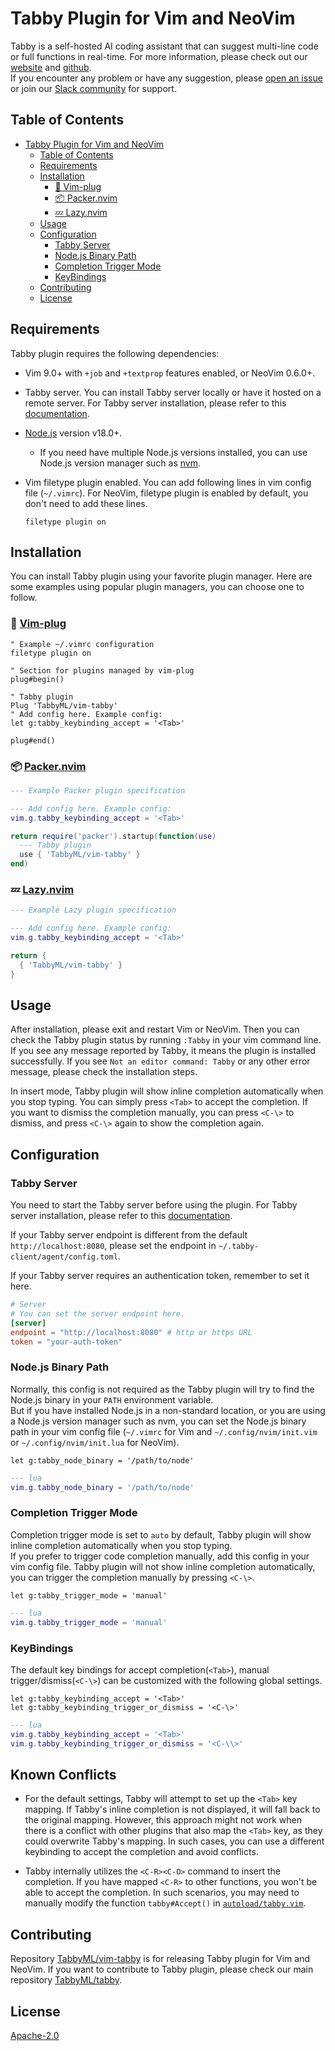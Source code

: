 # Tabby Plugin for Vim and NeoVim

Tabby is a self-hosted AI coding assistant that can suggest multi-line code or full functions in real-time. For more information, please check out our [website](https://tabbyml.com/) and [github](https://github.com/TabbyML/tabby).  
If you encounter any problem or have any suggestion, please [open an issue](https://github.com/TabbyML/tabby/issues/new) or join our [Slack community](https://links.tabbyml.com/join-slack) for support.

## Table of Contents

- [Tabby Plugin for Vim and NeoVim](#tabby-plugin-for-vim-and-neovim)
  - [Table of Contents](#table-of-contents)
  - [Requirements](#requirements)
  - [Installation](#installation)
    - [🔌 Vim-plug](#-vim-plug)
    - [📦 Packer.nvim](#-packernvim)
    - [💤 Lazy.nvim](#-lazynvim)
  - [Usage](#usage)
  - [Configuration](#configuration)
    - [Tabby Server](#tabby-server)
    - [Node.js Binary Path](#nodejs-binary-path)
    - [Completion Trigger Mode](#completion-trigger-mode)
    - [KeyBindings](#keybindings)
  - [Contributing](#contributing)
  - [License](#license)

## Requirements

Tabby plugin requires the following dependencies:

- Vim 9.0+ with `+job` and `+textprop` features enabled, or NeoVim 0.6.0+.
- Tabby server. You can install Tabby server locally or have it hosted on a remote server. For Tabby server installation, please refer to this [documentation](https://tabby.tabbyml.com/docs/installation/).
- [Node.js](https://nodejs.org/en/download/) version v18.0+.
  - If you need have multiple Node.js versions installed, you can use Node.js version manager such as [nvm](https://github.com/nvm-sh/nvm).
- Vim filetype plugin enabled. You can add following lines in vim config file (`~/.vimrc`). For NeoVim, filetype plugin is enabled by default, you don't need to add these lines.

  ```vim
  filetype plugin on
  ```

## Installation

You can install Tabby plugin using your favorite plugin manager. Here are some examples using popular plugin managers, you can choose one to follow.

### 🔌 [Vim-plug](https://github.com/junegunn/vim-plug)

```vim
" Example ~/.vimrc configuration
filetype plugin on

" Section for plugins managed by vim-plug
plug#begin()

" Tabby plugin
Plug 'TabbyML/vim-tabby'
" Add config here. Example config:
let g:tabby_keybinding_accept = '<Tab>'

plug#end()
```

### 📦 [Packer.nvim](https://github.com/wbthomason/packer.nvim)

```lua
--- Example Packer plugin specification

--- Add config here. Example config:
vim.g.tabby_keybinding_accept = '<Tab>'

return require('packer').startup(function(use)
  --- Tabby plugin
  use { 'TabbyML/vim-tabby' }
end)
```

### 💤 [Lazy.nvim](https://github.com/folke/lazy.nvim)

```lua
--- Example Lazy plugin specification

--- Add config here. Example config:
vim.g.tabby_keybinding_accept = '<Tab>'

return {
  { 'TabbyML/vim-tabby' }
}
```

## Usage

After installation, please exit and restart Vim or NeoVim. Then you can check the Tabby plugin status by running `:Tabby` in your vim command line. If you see any message reported by Tabby, it means the plugin is installed successfully. If you see `Not an editor command: Tabby` or any other error message, please check the installation steps.

In insert mode, Tabby plugin will show inline completion automatically when you stop typing. You can simply press `<Tab>` to accept the completion. If you want to dismiss the completion manually, you can press `<C-\>` to dismiss, and press `<C-\>` again to show the completion again.

## Configuration

### Tabby Server

You need to start the Tabby server before using the plugin. For Tabby server installation, please refer to this [documentation](https://tabby.tabbyml.com/docs/installation/).

If your Tabby server endpoint is different from the default `http://localhost:8080`, please set the endpoint in `~/.tabby-client/agent/config.toml`.

If your Tabby server requires an authentication token, remember to set it here.

```toml
# Server
# You can set the server endpoint here.
[server]
endpoint = "http://localhost:8080" # http or https URL
token = "your-auth-token"
```

### Node.js Binary Path

Normally, this config is not required as the Tabby plugin will try to find the Node.js binary in your `PATH` environment variable.  
But if you have installed Node.js in a non-standard location, or you are using a Node.js version manager such as nvm, you can set the Node.js binary path in your vim config file (`~/.vimrc` for Vim and `~/.config/nvim/init.vim` or `~/.config/nvim/init.lua` for NeoVim).

```vim
let g:tabby_node_binary = '/path/to/node'
```

```lua
--- lua
vim.g.tabby_node_binary = '/path/to/node'
```

### Completion Trigger Mode

Completion trigger mode is set to `auto` by default, Tabby plugin will show inline completion automatically when you stop typing.  
If you prefer to trigger code completion manually, add this config in your vim config file. Tabby plugin will not show inline completion automatically, you can trigger the completion manually by pressing `<C-\>`.

```vim
let g:tabby_trigger_mode = 'manual'
```

```lua
--- lua
vim.g.tabby_trigger_mode = 'manual'
```

### KeyBindings

The default key bindings for accept completion(`<Tab>`), manual trigger/dismiss(`<C-\>`) can be customized with the following global settings.

```vim
let g:tabby_keybinding_accept = '<Tab>'
let g:tabby_keybinding_trigger_or_dismiss = '<C-\>'
```

```lua
--- lua
vim.g.tabby_keybinding_accept = '<Tab>'
vim.g.tabby_keybinding_trigger_or_dismiss = '<C-\\>'
```

## Known Conflicts

- For the default settings, Tabby will attempt to set up the `<Tab>` key mapping. If Tabby's inline completion is not displayed, it will fall back to the original mapping. However, this approach might not work when there is a conflict with other plugins that also map the `<Tab>` key, as they could overwrite Tabby's mapping. In such cases, you can use a different keybinding to accept the completion and avoid conflicts.

- Tabby internally utilizes the `<C-R><C-O>` command to insert the completion. If you have mapped `<C-R>` to other functions, you won't be able to accept the completion. In such scenarios, you may need to manually modify the function `tabby#Accept()` in [`autoload/tabby.vim`](https://github.com/TabbyML/tabby/tree/main/clients/vim/autoload/tabby.vim).

## Contributing

Repository [TabbyML/vim-tabby](https://github.com/TabbyML/vim-tabby) is for releasing Tabby plugin for Vim and NeoVim. If you want to contribute to Tabby plugin, please check our main repository [TabbyML/tabby](https://github.com/TabbyML/tabby/tree/main/clients/vim).

## License

[Apache-2.0](https://github.com/TabbyML/tabby/blob/main/LICENSE)
